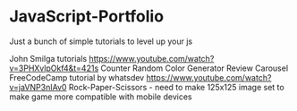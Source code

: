# JavaScript-Portfolio
Just a bunch of simple tutorials to level up your js

John Smilga tutorials https://www.youtube.com/watch?v=3PHXvlpOkf4&t=421s
    Counter
    Random Color Generator
    Review Carousel
FreeCodeCamp tutorial by whatsdev https://www.youtube.com/watch?v=jaVNP3nIAv0
    Rock-Paper-Scissors
        - need to make 125x125 image set to make game more compatible with mobile devices
